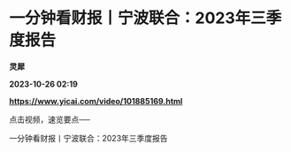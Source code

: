 # 一分钟看财报丨宁波联合：2023年三季度报告
**灵犀**

**2023-10-26 02:19**

**https://www.yicai.com/video/101885169.html**

点击视频，速览要点──

一分钟看财报丨宁波联合：2023年三季度报告